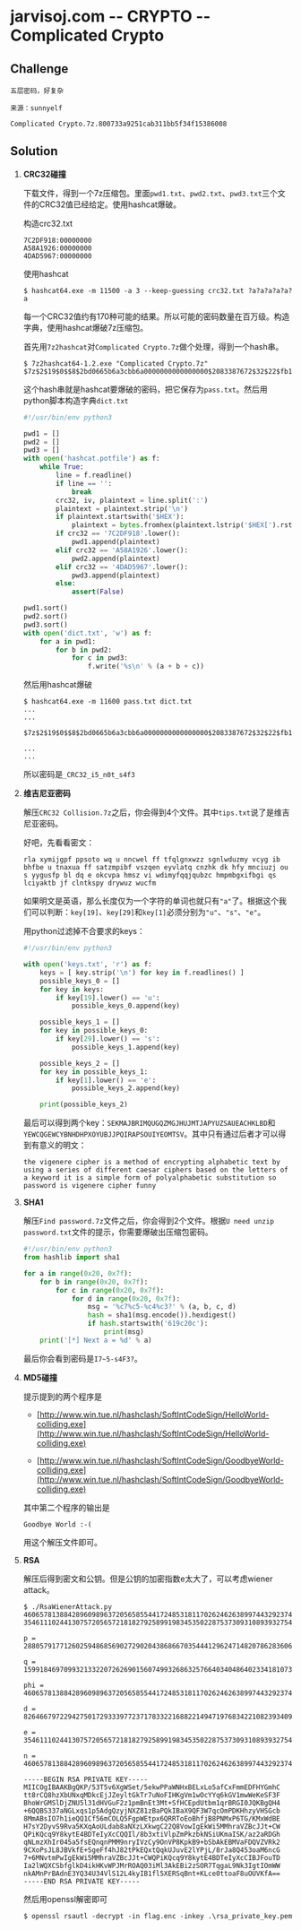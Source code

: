 # jarvisoj.com -- CRYPTO -- Complicated Crypto

## Challenge

```
五层密码，好复杂

来源：sunnyelf

Complicated Crypto.7z.800733a9251cab311bb5f34f15386008
```

## Solution

1. __CRC32碰撞__

   下载文件，得到一个7z压缩包。里面`pwd1.txt`、`pwd2.txt`、`pwd3.txt`三个文件的CRC32值已经给定。使用hashcat爆破。

   构造crc32.txt

   ```
   7C2DF918:00000000
   A58A1926:00000000
   4DAD5967:00000000
   ```

   使用hashcat

   ```
   $ hashcat64.exe -m 11500 -a 3 --keep-guessing crc32.txt ?a?a?a?a?a?a
   ```

   每一个CRC32值约有170种可能的结果。所以可能的密码数量在百万级。构造字典，使用hashcat爆破7z压缩包。

   首先用`7z2hashcat`对`Complicated Crypto.7z`做个处理，得到一个hash串。

   ```
   $ 7z2hashcat64-1.2.exe "Complicated Crypto.7z"
   $7z$2$19$0$$8$2bd0665b6a3cbb6a0000000000000000$2083387672$32$22$fb1abaee780a2be0f1f52e57813861be242bd6ca2c7601c10c6dba9b4f74ce05$6$0c
   ```

   这个hash串就是hashcat要爆破的密码，把它保存为`pass.txt`。然后用python脚本构造字典`dict.txt`

   ```python
   #!/usr/bin/env python3

   pwd1 = []
   pwd2 = []
   pwd3 = []
   with open('hashcat.potfile') as f:
       while True:
           line = f.readline()
           if line == '':
               break
           crc32, iv, plaintext = line.split(':')
           plaintext = plaintext.strip('\n')
           if plaintext.startswith('$HEX'):
               plaintext = bytes.fromhex(plaintext.lstrip('$HEX[').rstrip(']')).decode()
           if crc32 == '7C2DF918'.lower():
               pwd1.append(plaintext)
           elif crc32 == 'A58A1926'.lower():
               pwd2.append(plaintext)
           elif crc32 == '4DAD5967'.lower():
               pwd3.append(plaintext)
           else:
               assert(False)

   pwd1.sort()
   pwd2.sort()
   pwd3.sort()
   with open('dict.txt', 'w') as f:
       for a in pwd1:
           for b in pwd2:
               for c in pwd3:
                   f.write('%s\n' % (a + b + c))
   ```

   然后用hashcat爆破

   ```
   $ hashcat64.exe -m 11600 pass.txt dict.txt
   ...
   ...

   $7z$2$19$0$$8$2bd0665b6a3cbb6a0000000000000000$2083387672$32$22$fb1abaee780a2be0f1f52e57813861be242bd6ca2c7601c10c6dba9b4f74ce05$6$0c:_CRC32_i5_n0t_s4f3

   ...
   ...
   ```

   所以密码是`_CRC32_i5_n0t_s4f3`

2. __维吉尼亚密码__

   解压`CRC32 Collision.7z`之后，你会得到4个文件。其中`tips.txt`说了是维吉尼亚密码。

   好吧，先看看密文：

   ```
   rla xymijgpf ppsoto wq u nncwel ff tfqlgnxwzz sgnlwduzmy vcyg ib bhfbe u tnaxua ff satzmpibf vszqen eyvlatq cnzhk dk hfy mnciuzj ou s yygusfp bl dq e okcvpa hmsz vi wdimyfqqjqubzc hmpmbgxifbgi qs lciyaktb jf clntkspy drywuz wucfm
   ```

   如果明文是英语，那么长度仅为一个字符的单词也就只有`"a"`了。根据这个我们可以判断：`key[19]`、`key[29]`和`key[1]`必须分别为`"u"`、`"s"`、`"e"`。

   用python过滤掉不合要求的keys：

   ```python
   #!/usr/bin/env python3

   with open('keys.txt', 'r') as f:
       keys = [ key.strip('\n') for key in f.readlines() ]
       possible_keys_0 = []
       for key in keys:
           if key[19].lower() == 'u':
               possible_keys_0.append(key)

       possible_keys_1 = []
       for key in possible_keys_0:
           if key[29].lower() == 's':
               possible_keys_1.append(key)

       possible_keys_2 = []
       for key in possible_keys_1:
           if key[1].lower() == 'e':
               possible_keys_2.append(key)

       print(possible_keys_2)
   ```

   最后可以得到两个key：`SEKMAJBRIMQUGQZMGJHUJMTJAPYUZSAUEACHKLBD`和`YEWCQGEWCYBNHDHPXOYUBJJPQIRAPSOUIYEOMTSV`。其中只有通过后者才可以得到有意义的明文：

   ```
   the vigenere cipher is a method of encrypting alphabetic text by using a series of different caesar ciphers based on the letters of a keyword it is a simple form of polyalphabetic substitution so password is vigenere cipher funny
   ```

3. __SHA1__

   解压`Find password.7z`文件之后，你会得到2个文件。根据`U need unzip password.txt`文件的提示，你需要爆破出压缩包密码。

   ```python
   #!/usr/bin/env python3
   from hashlib import sha1

   for a in range(0x20, 0x7f):
       for b in range(0x20, 0x7f):
           for c in range(0x20, 0x7f):
               for d in range(0x20, 0x7f):
                   msg = '%c7%c5-%c4%c3?' % (a, b, c, d)
                   hash = sha1(msg.encode()).hexdigest()
                   if hash.startswith('619c20c'):
                       print(msg)
       print('[*] Next a = %d' % a)
   ```

   最后你会看到密码是`I7~5-s4F3?`。

4. __MD5碰撞__

   提示提到的两个程序是

   * [http://www.win.tue.nl/hashclash/SoftIntCodeSign/HelloWorld-colliding.exe](http://www.win.tue.nl/hashclash/SoftIntCodeSign/HelloWorld-colliding.exe)

   * [http://www.win.tue.nl/hashclash/SoftIntCodeSign/GoodbyeWorld-colliding.exe](http://www.win.tue.nl/hashclash/SoftIntCodeSign/GoodbyeWorld-colliding.exe)

   其中第二个程序的输出是

   ```
   Goodbye World :-(
   ```

   用这个解压文件即可。

5. __RSA__

   解压后得到密文和公钥。但是公钥的加密指数e太大了，可以考虑wiener attack。

   ```
   $ ./RsaWienerAttack.py 460657813884289609896372056585544172485318117026246263899744329237492701820627219556007788200590119136173895989001382151536006853823326382892363143604314518686388786002989248800814861248595075326277099645338694977097459168530898776007293695728101976069423971696524237755227187061418202849911479124793990722597 354611102441307572056572181827925899198345350228753730931089393275463916544456626894245415096107834465778409532373187125318554614722599301791528916212839368121066035541008808261534500586023652767712271625785204280964688004680328300124849680477105302519377370092578107827116821391826210972320377614967547827619

   p = 28805791771260259486856902729020438686670354441296247148207862836064657849735343618207098163901787287368569768472521344635567334299356760080507454640207003

   q = 15991846970993213322072626901560749932686325766403404864023341810735319249066370916090640926219079368845510444031400322229147771682961132420481897362843199

   phi = 460657813884289609896372056585544172485318117026246263899744329237492701820627219556007788200590119136173895989001382151536006853823326382892363143604314473888750043749516439871285230667406455969596891945686682745892812368553799974292759397989011855202767757616311733833560322346312220532018978135441987672396

   d = 8264667972294275017293339772371783322168822149471976834221082393409363691895

   e = 354611102441307572056572181827925899198345350228753730931089393275463916544456626894245415096107834465778409532373187125318554614722599301791528916212839368121066035541008808261534500586023652767712271625785204280964688004680328300124849680477105302519377370092578107827116821391826210972320377614967547827619

   n = 460657813884289609896372056585544172485318117026246263899744329237492701820627219556007788200590119136173895989001382151536006853823326382892363143604314518686388786002989248800814861248595075326277099645338694977097459168530898776007293695728101976069423971696524237755227187061418202849911479124793990722597

   -----BEGIN RSA PRIVATE KEY-----
   MIICOgIBAAKBgQKP/53T5v6XgWSet/5ekwPPaWNHxBELxLo5afCxFmmEDFHYGmhC
   tt8rCQ8hzXbUNxqMDkcEjJZeyltGkTr7uNoFIHKgVm1wOcYYq6kGV1mwWeKeSF3F
   BhoWrGMSlDjZNU5l31dHVGuF2z1pmBnEt3Mt+SfHCEpdUtbm1qrBRGI0JQKBgQH4
   +6QQBS337aNGLxqs1p5AdgQzyjNXZ81zBaPQkIBaX9QF3W7qcOmPDKHhzyVHSGcb
   8MmABsIO7h1ieQQ1Cf56mCOLQ5FgpWEtpx6QRRToEoBhfjB8PNMxP6TG/KMxWdBE
   H7sY2DyvS9Rva5KXqAoULdab8aNXzLXkwgC22Q8VowIgEkWi5MMhraVZBcJJt+CW
   QPiKQcq9Y8kytE4BDTeIyXcCQQIl/8b3xtiVlpZmPkzbkNSiUKmaISK/az2aRDGh
   qNLmzXhIr045a5fsEQnqnPMM9nryIVzCy9OnVP8KpkB9+bSbAkEBMVaFDQVZVRk2
   9CXoPsJL8JBVkfE+SgeFf4hJ82tPkEQxtQqkUJuvE2lYPjL/8rJa8Q453oaM6ncG
   7+6MNvtmPwIgEkWi5MMhraVZBcJJt+CWQPiKQcq9Y8kytE4BDTeIyXcCIBJFouTD
   Ia2lWQXCSbfglkD4ikHKvWPJMrROAQ03iMl3AkEBi2zSOR7TqgaL9Nk3IgtIOmWW
   nkAMnPrBAdnE3YQ34U34VlS12L4kyIB1fl5XERSqBnt+KLce0ttoaF8uOUVKfA==
   -----END RSA PRIVATE KEY-----
   ```

   然后用openssl解密即可

   ```
   $ openssl rsautl -decrypt -in flag.enc -inkey .\rsa_private_key.pem
   ```

